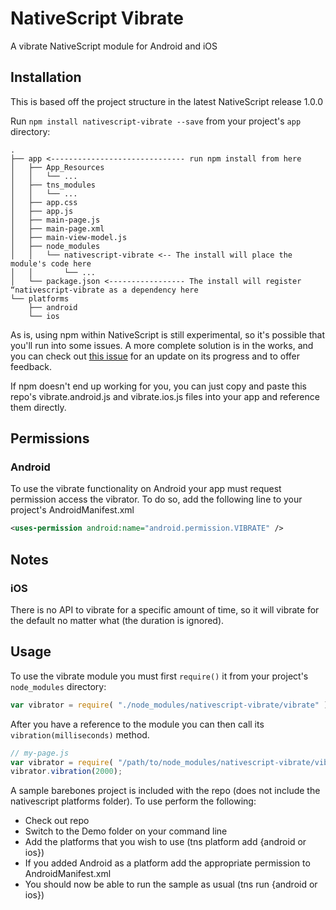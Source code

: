 # NativeScript Vibrate

A vibrate NativeScript module for Android and iOS

## Installation

This is based off the project structure in the latest NativeScript release 1.0.0

Run `npm install nativescript-vibrate --save` from your project's `app` directory:

```
.
├── app <------------------------------ run npm install from here
│   ├── App_Resources
│   │   └── ...
│   ├── tns_modules
│   │   └── ...
│   ├── app.css
│   ├── app.js
│   ├── main-page.js
│   ├── main-page.xml
│   ├── main-view-model.js
│   ├── node_modules
│   │   └── nativescript-vibrate <-- The install will place the module's code here
│   │       └── ...
│   └── package.json <----------------- The install will register “nativescript-vibrate as a dependency here
└── platforms
    ├── android
    └── ios
```

As is, using npm within NativeScript is still experimental, so it's possible that you'll run into some issues. A more complete solution is in the works, and you can check out [this issue](https://github.com/NativeScript/nativescript-cli/issues/362) for an update on its progress and to offer feedback.

If npm doesn't end up working for you, you can just copy and paste this repo's vibrate.android.js and vibrate.ios.js files into your app and reference them directly.


## Permissions

### Android

To use the vibrate functionality on Android your app must request permission access the vibrator. To do so, add the following line to your project's AndroidManifest.xml

```xml
<uses-permission android:name="android.permission.VIBRATE" />
```

## Notes

### iOS

There is no API to vibrate for a specific amount of time, so it will vibrate for the default no matter what (the duration is ignored).

## Usage

To use the vibrate module you must first `require()` it from your project's `node_modules` directory:

```js
var vibrator = require( "./node_modules/nativescript-vibrate/vibrate" );
```

After you have a reference to the module you can then call its `vibration(milliseconds)` method.

```js
// my-page.js
var vibrator = require( "/path/to/node_modules/nativescript-vibrate/vibrate" );
vibrator.vibration(2000);
```

A sample barebones project is included with the repo (does not include the nativescript platforms folder). To use perform the following:

* Check out repo
* Switch to the Demo folder on your command line
* Add the platforms that you wish to use (tns platform add {android or ios})
* If you added Android as a platform add the appropriate permission to AndroidManifest.xml
* You should now be able to run the sample as usual (tns run {android or ios})